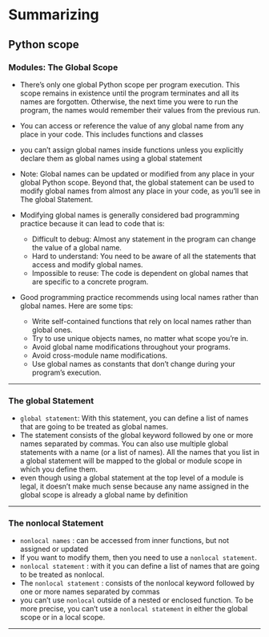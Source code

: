 # Summarizing
## Python scope
### Modules: The Global Scope
* There’s only one global Python scope per program execution. This scope remains in existence until the program terminates and all its names are 
forgotten. Otherwise, the next time you were to run the program, the names would remember their values from the previous run.
* You can access or reference the value of any global name from any place in your code. This includes functions and classes
* you can’t assign global names inside functions unless you explicitly declare them as global names using a global statement
* Note: Global names can be updated or modified from any place in your global Python scope. Beyond that, the global statement can 
be used to modify global names from almost any place in your code, as you’ll see in The global Statement.
* Modifying global names is generally considered bad programming practice because it can lead to code that is:

  * Difficult to debug: Almost any statement in the program can change the value of a global name.
  * Hard to understand: You need to be aware of all the statements that access and modify global names.
  * Impossible to reuse: The code is dependent on global names that are specific to a concrete program.
* Good programming practice recommends using local names rather than global names. Here are some tips:

  * Write self-contained functions that rely on local names rather than global ones.
  * Try to use unique objects names, no matter what scope you’re in.
  * Avoid global name modifications throughout your programs.
  * Avoid cross-module name modifications.
  * Use global names as constants that don’t change during your program’s execution.
-----------------------------------------------------------------------------------------------------------
### The global Statement

* `global statement`:  With this statement, you can define a list of names that are going to be treated as global names.
* The statement consists of the global keyword followed by one or more names separated by commas. You can also use 
multiple global statements with a name (or a list of names). All the names that you list in a global statement will be mapped to
the global or module scope in which you define them.
* even though using a global statement at the top level of a module is legal, it doesn’t make much sense because any name 
assigned in the global scope is already a global name by definition

-------------------------------------------------------------------------------------------------------------
### The nonlocal Statement

* `nonlocal names` :  can be accessed from inner functions, but not assigned or updated
* If you want to modify them, then you need to use a `nonlocal statement`.
* `nonlocal statement` : with it  you can define a list of names that are going to be treated as nonlocal.
* The `nonlocal statement` :  consists of the nonlocal keyword followed by one or more names separated by commas
* you can’t use `nonlocal` outside of a nested or enclosed function. To be more precise, you can’t use a `nonlocal statement` in either
the global scope or in a local scope.
-----------------------------------------------------------------------------------------------------------


